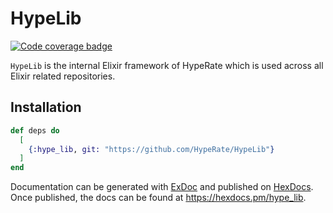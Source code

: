 # HypeLib

[![Code coverage badge](https://img.shields.io/codecov/c/github/HypeRate/HypeLib/master.svg)](https://codecov.io/gh/HypeRate/HypeLib/branch/master)

`HypeLib` is the internal Elixir framework of HypeRate which is used across all Elixir related repositories.

## Installation

```elixir
def deps do
  [
    {:hype_lib, git: "https://github.com/HypeRate/HypeLib"}
  ]
end
```

Documentation can be generated with [ExDoc](https://github.com/elixir-lang/ex_doc)
and published on [HexDocs](https://hexdocs.pm). Once published, the docs can
be found at <https://hexdocs.pm/hype_lib>.
